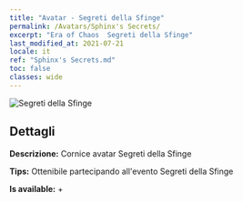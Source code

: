 ```yaml
---
title: "Avatar - Segreti della Sfinge"
permalink: /Avatars/Sphinx's Secrets/
excerpt: "Era of Chaos  Segreti della Sfinge"
last_modified_at: 2021-07-21
locale: it
ref: "Sphinx's Secrets.md"
toc: false
classes: wide
---
```

 ![Segreti della Sfinge](/images/a/avatarFrame_25.png)

## Dettagli

 **Descrizione:** Cornice avatar Segreti della Sfinge 

 **Tips:** Ottenibile partecipando all'evento Segreti della Sfinge 

 **Is available:**  + 

